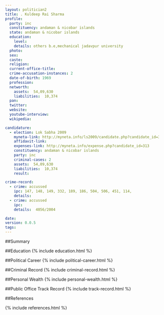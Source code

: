 ```yaml
---
layout: politician2
title: . Kuldeep Rai Sharma
profile: 
  party: inc
  constituency: andaman & nicobar islands
  state: andaman & nicobar islands
  education: 
    level: 
    details: others b.e,mechanical jadavpur university
  photo: 
  sex: 
  caste: 
  religion: 
  current-office-title: 
  crime-accusation-instances: 2
  date-of-birth: 1969
  profession: 
  networth: 
    assets:  54,09,630
    liabilities:  10,374
  pan: 
  twitter: 
  website: 
  youtube-interview: 
  wikipedia: 

candidature: 
  - election: Lok Sabha 2009
    myneta-link: http://myneta.info/ls2009/candidate.php?candidate_id=313
    affidavit-link: 
    expenses-link: http://myneta.info/expense.php?candidate_id=313
    constituency: andaman & nicobar islands 
    party: inc
    criminal-cases: 2
    assets:  54,09,630
    liabilities:  10,374
    result:  

crime-record: 
  - crime: accussed
    ipc: 147, 148, 149, 332, 189, 186, 504, 506, 451, 114,
    details:    
  - crime: accussed
    ipc: 
    details:  4056/2004  

date: 
version: 0.0.5
tags: 
---
```

##Summary


##Education
{% include education.html %}


##Political Career
{% include political-career.html %}


##Criminal Record
{% include criminal-record.html %}


##Personal Wealth
{% include personal-wealth.html %}


##Public Office Track Record
{% include track-record.html %}


##References


{% include references.html %}